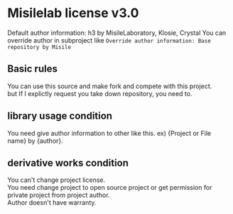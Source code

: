 # Misilelab license v3.0

Default author information: h3 by MisileLaboratory, Klosie, Crystal
You can override author in subproject like `Override author information: Base repository by Misile`  

## Basic rules
You can use this source and make fork and compete with this project.  
but If I explictly request you take down repository, you need to.

## library usage condition

You need give author information to other like this. ex) {Project or File name} by {author}.

## derivative works condition

You can't change project license.  
You need change project to open source project or get permission for private project from project author.  
Author doesn't have warranty.  
